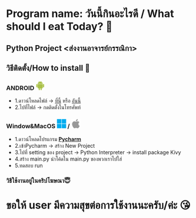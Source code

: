 # Program name: วันนี้กินอะไรดี / What should I eat Today? 🤔
## Python Project <ส่งงานอาจารย์กรรณิกา> 
## วิธีติดตั้ง/How to install 💾
### ANDROID <img src="img/android.svg" alt="android" width="25" length="25">
* 1.ดาวน์โหลดไฟล์ → [ที่นี้](https://drive.google.com/file/d/18f3L1gOAEPLt_psEQYrU-Jt_c_9kKVtb/view?usp=drive_link) หรือ [อันนี้](https://github.com/KaoklaDX/what_should_I_eat_today/blob/main/whatshouldieattoday.apk)
* 2.ไปที่ไฟล์ → กดติดตั้งในโทรศัพท์
### **Window&MacOS** <img src="img/window.svg" alt="window" width="25" length="25"> / <img src="img/apple-logo-svgrepo-com.svg" alt="window" width="25" length="25">
* 1.ดาวน์โหลดโปรแกรม [**Pycharm**](https://www.jetbrains.com/pycharm/download/?section=windows)
* 2.เข้าPycharm → สร้าง New Project
* 3.ไปที่ setting ของ project → Python Interpreter → install package Kivy
* 4.สร้าง main.py นำโค้ดใน main.py ของพวกเราไปใส่
* 5.ทดสอบ run
### วิธีใช้งานอยู่ในคริปโฆษณา😇
# ขอให้ user มีความสุขต่อการใช้งานนะครับ/ค่ะ 😘
